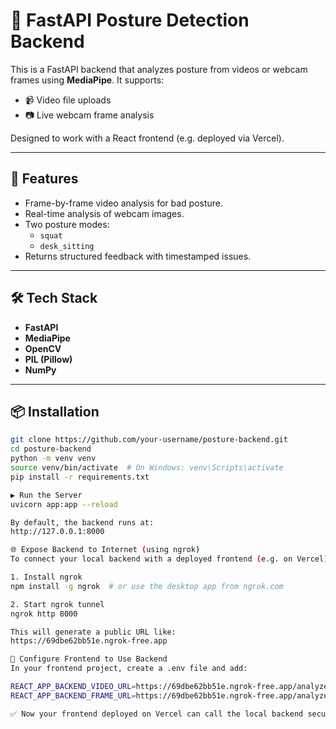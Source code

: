 # 🧠 FastAPI Posture Detection Backend

This is a FastAPI backend that analyzes posture from videos or webcam frames using **MediaPipe**. It supports:

- 📹 Video file uploads
- 📷 Live webcam frame analysis

Designed to work with a React frontend (e.g. deployed via Vercel).

---

## 🔧 Features

- Frame-by-frame video analysis for bad posture.
- Real-time analysis of webcam images.
- Two posture modes:
  - `squat`
  - `desk_sitting`
- Returns structured feedback with timestamped issues.

---

## 🛠️ Tech Stack

- **FastAPI**
- **MediaPipe**
- **OpenCV**
- **PIL (Pillow)**
- **NumPy**

---

## 📦 Installation

```bash
git clone https://github.com/your-username/posture-backend.git
cd posture-backend
python -m venv venv
source venv/bin/activate  # On Windows: venv\Scripts\activate
pip install -r requirements.txt

▶️ Run the Server
uvicorn app:app --reload

By default, the backend runs at:
http://127.0.0.1:8000

🌐 Expose Backend to Internet (using ngrok)
To connect your local backend with a deployed frontend (e.g. on Vercel), use ngrok to get a public HTTPS URL.

1. Install ngrok
npm install -g ngrok  # or use the desktop app from ngrok.com

2. Start ngrok tunnel
ngrok http 8000

This will generate a public URL like:
https://69dbe62bb51e.ngrok-free.app

🔧 Configure Frontend to Use Backend
In your frontend project, create a .env file and add:

REACT_APP_BACKEND_VIDEO_URL=https://69dbe62bb51e.ngrok-free.app/analyze-video
REACT_APP_BACKEND_FRAME_URL=https://69dbe62bb51e.ngrok-free.app/analyze-frame

✅ Now your frontend deployed on Vercel can call the local backend securely!
